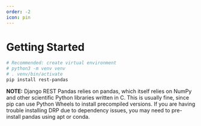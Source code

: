 ```yaml
---
order: -2
icon: pin
---
```


# Getting Started

```bash
# Recommended: create virtual environment
# python3 -m venv venv
# . venv/bin/activate
pip install rest-pandas
```

**NOTE:** Django REST Pandas relies on pandas, which itself relies on NumPy and other scientific Python libraries written in C.  This is usually fine, since pip can use Python Wheels to install precompiled versions.  If you are having trouble installing DRP due to dependency issues, you may need to pre-install pandas using apt or conda.
